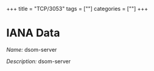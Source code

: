 +++
title = "TCP/3053"
tags = [""]
categories = [""]
+++

# IANA Data

_Name:_ dsom-server

_Description:_ dsom-server

